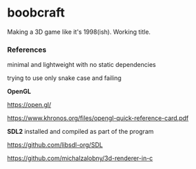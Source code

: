 # boobcraft

Making a 3D game like it's 1998(ish). Working title.

### References

minimal and lightweight with no static dependencies

trying to use only snake case and failing

**OpenGL**

https://open.gl/

https://www.khronos.org/files/opengl-quick-reference-card.pdf

**SDL2** installed and compiled as part of the program

https://github.com/libsdl-org/SDL

https://github.com/michalzalobny/3d-renderer-in-c
